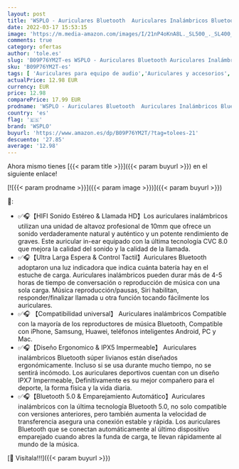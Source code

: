 ```yaml
---
layout: post
title: 'WSPLO - Auriculares Bluetooth  Auriculares Inalámbricos Bluetooth 5.0 en la Oreja con Caja de Carga Rapida  Micrófono Incorporado  Control Táctil  IPX5 Impermeables  Reproducci 30 Horas  para iPhone Samsung'
date: 2022-03-17 15:53:15
image: 'https://m.media-amazon.com/images/I/21nP4oKnA8L._SL500_._SL400_.jpg'
comments: true
category: ofertas
author: 'tole.es'
slug: 'B09P76YM2T-es WSPLO - Auriculares Bluetooth Auriculares Inalámbricos...'
sku: 'B09P76YM2T-es'
tags: [ 'Auriculares para equipo de audio','Auriculares y accesorios','Electrónica','iphone','wsplo', ]
actualPrice: 12.98 EUR
currency: EUR
price: 12.98
comparePrice: 17.99 EUR
prodname: 'WSPLO - Auriculares Bluetooth  Auriculares Inalámbricos Bluetooth 5.0 en la Oreja con Caja de Carga Rapida  Micrófono Incorporado  Control Táctil  IPX5 Impermeables  Reproducci 30 Horas  para iPhone Samsung'
country: 'es'
flag: '🇪🇸'
brand: 'WSPLO'
buyurl: 'https://www.amazon.es/dp/B09P76YM2T/?tag=tolees-21'
descuento: '27.85'
average: '12.98'
---
```


Ahora mismo tienes [{{< param title >}}]({{< param buyurl >}}) en el siguiente enlace!

[![{{< param prodname >}}]({{< param image >}})]({{< param buyurl >}})

🔎:

- ✅🎧【HIFI Sonido Estéreo & Llamada HD】Los auriculares inalámbricos utilizan una unidad de altavoz profesional de 10mm que ofrece un sonido verdaderamente natural y auténtico y un potente rendimiento de graves. Este auricular in-ear equipado con la última tecnología CVC 8.0 que mejora la calidad del sonido y la calidad de la llamada.
- ✅🎧【Ultra Larga Espera & Control Tactil】Auriculares Bluetooth adoptaron una luz indicadora que indica cuánta batería hay en el estuche de carga. Auriculares inalámbricos pueden durar más de 4-5 horas de tiempo de conversación o reproducción de música con una sola carga. Música reproducción/pausas, Siri habilitan, responder/finalizar llamada u otra función tocando fácilmente los auriculares.
- ✅🎧 【Compatibilidad universal】 Auriculares inalámbricos Compatible con la mayoría de los reproductores de música Bluetooth, Compatible con iPhone, Samsung, Huawei, teléfonos inteligentes Android, PC y Mac.
- ✅🎧【Diseño Ergonomico & IPX5 Impermeable】 Auriculares inalámbricos Bluetooth súper livianos están diseñados ergonómicamente. Incluso si se usa durante mucho tiempo, no se sentirá incómodo. Los auriculares deportivos cuentan con un diseño IPX7 Impermeable, Definitivamente es su mejor compañero para el deporte, la forma física y la vida diaria.
- ✅🎧【Bluetooth 5.0 & Emparejamiento Automático】Auriculares inalámbricos con la última tecnología Bluetooth 5.0, no solo compatible con versiones anteriores, pero también aumenta la velocidad de transferencia asegura una conexión estable y rápida. Los auriculares Bluetooth que se conectan automáticamente al último dispositivo emparejado cuando abres la funda de carga, te llevan rápidamente al mundo de la música.

[🛒 Visítala!!!]({{< param buyurl >}})
